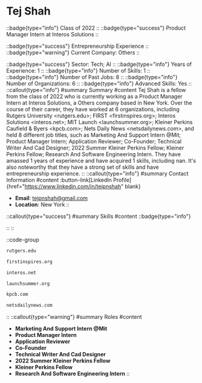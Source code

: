 # Tej Shah
::badge{type="info"}
Class of 2022
::
::badge{type="success"}
Product Manager Intern at Interos Solutions
::

::badge{type="success"}
Entrepreneurship Experience
::
::badge{type="warning"}
Current Company: Others
::

::badge{type="success"}
Sector: Tech; AI
::
::badge{type="info"}
Years of Experience: 1
::
::badge{type="info"}
Number of Skills: 1
::
::badge{type="info"}
Number of Past Jobs: 8
::
::badge{type="info"}
Number of Organizations: 6
::
::badge{type="info"}
Advanced Skills: Yes
::
::callout{type="info"}
#summary
Summary
#content
Tej Shah is a fellow from the class of 2022 who is currently working as a Product Manager Intern at Interos Solutions, a Others company based in New York. Over the course of their career, they have worked at 6 organizations, including Rutgers University <rutgers.edu>; FIRST <firstinspires.org>; Interos Solutions <interos.net>; MIT Launch <launchsummer.org>; Kleiner Perkins Caufield & Byers <kpcb.com>; Nets Daily News <netsdailynews.com>, and held 8 different job titles, such as Marketing And Support Intern @Mit; Product Manager Intern; Application Reviewer; Co-Founder; Technical Writer And Cad Designer; 2022 Summer Kleiner Perkins Fellow; Kleiner Perkins Fellow; Research And Software Engineering Intern. They have amassed 1 years of experience and have acquired 1 skills, including nan. It's also noteworthy that they have a strong set of skills and have entrepreneurship experience.
::
::callout{type="info"}
#summary
Contact Information
#content
:button-link[LinkedIn Profile]{href="https://www.linkedin.com/in/tejpnshah" blank}
- **Email**: tejpnshah@gmail.com
- **Location**: New York
::

::callout{type="success"}
#summary
Skills
#content
::badge{type="info"}

::
::

::code-group
```bash [Rutgers University]
rutgers.edu
```
```bash [FIRST]
firstinspires.org
```
```bash [Interos Solutions]
interos.net
```
```bash [MIT Launch]
launchsummer.org
```
```bash [Kleiner Perkins Caufield & Byers]
kpcb.com
```
```bash [Nets Daily News]
netsdailynews.com
```
::
::callout{type="warning"}
#summary
Roles
#content
- **Marketing And Support Intern @Mit**
- **Product Manager Intern**
- **Application Reviewer**
- **Co-Founder**
- **Technical Writer And Cad Designer**
- **2022 Summer Kleiner Perkins Fellow**
- **Kleiner Perkins Fellow**
- **Research And Software Engineering Intern**
::

